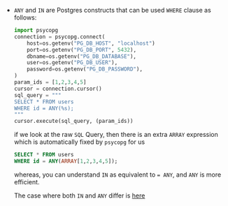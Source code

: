 - `ANY` and `IN` are Postgres constructs that can be used `WHERE` clause as follows:
	```python
	import psycopg
	connection = psycopg.connect(
		host=os.getenv("PG_DB_HOST", "localhost")
		port=os.getenv("PG_DB_PORT", 5432),
		dbname=os.getenv("PG_DB_DATABASE"),
		user=os.getenv("PG_DB_USER"),
		password=os.getenv("PG_DB_PASSWORD"),
	)
	param_ids = [1,2,3,4,5]
	cursor = connection.cursor()
	sql_query = """
	SELECT * FROM users
	WHERE id = ANY(%s);
	"""
	cursor.execute(sql_query, (param_ids))
	```
	if we look at the raw `SQL` Query, then there is an extra `ARRAY` expression which is automatically fixed by `psycopg` for us
	```sql
	SELECT * FROM users
	WHERE id = ANY(ARRAY[1,2,3,4,5]);
	```
	whereas, you can understand `IN` as equivalent to `= ANY`, and `ANY` is more efficient. 
	
	The case where both `IN` and `ANY` differ is [here](https://www.postgresql.org/docs/17/functions-comparisons.html) 
	
